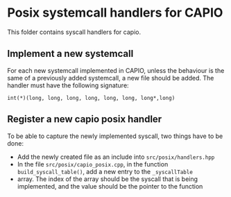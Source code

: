 # Posix systemcall handlers for CAPIO

This folder contains syscall handlers for capio.

## Implement a new systemcall

For each new systemcall implemented in CAPIO, unless the
behaviour is the same of a previously added systemcall, a new file should be added. The handler must have
the following signature:

```
int(*)(long, long, long, long, long, long, long*,long)
```

## Register a new capio posix handler

To be able to capture the newly implemented syscall, two things have to be done:

* Add the newly created file as an include into `src/posix/handlers.hpp`
* In the file `src/posix/capio_posix.cpp`, in the function `build_syscall_table()`, add a new entry to
  the `_syscallTable`
* array. The index of the array should be the syscall that is being implemented, and the value should be the pointer to
  the function